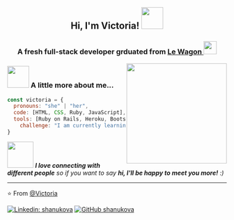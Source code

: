 <h2 align='center'> Hi, I'm Victoria! <img src="https://media.giphy.com/media/mGcNjsfWAjY5AEZNw6/giphy.gif" width="50"></h2>
<h3 align='center'>A fresh full-stack developer grduated from <a href="https://www.lewagon.com/">Le Wagon </a><img src="https://media.giphy.com/media/fYSnHlufseco8Fh93Z/giphy.gif" width="30"></h3>
<img align='right' src="https://media.giphy.com/media/ieyl9zmCjO4b4t6qoY/giphy.gif" width="230">

### <img src="https://media.giphy.com/media/VgCDAzcKvsR6OM0uWg/giphy.gif" width="50"> A little more about me...  

```javascript
const victoria = {
  pronouns: "she" | "her",
  code: [HTML, CSS, Ruby, JavaScript],
  tools: [Ruby on Rails, Heroku, Bootsrap, Figma, PostgreSQL, Sass],
	challenge: "I am currently learning React.js"
}
```

<img src="https://media.giphy.com/media/LnQjpWaON8nhr21vNW/giphy.gif" width="60"> <em><b>I love connecting with different people</b> so if you want to say <b>hi, I'll be happy to meet you more!</b> :)</em>

---

⭐️ From [@Victoria](https://github.com/shanukova)

[![Linkedin: shanukova](https://img.shields.io/badge/-shanukova-blue?style=flat-square&logo=Linkedin&logoColor=white&link=https://www.linkedin.com/in/shanukova/)](https://www.linkedin.com/in/shanukova/)
[![GitHub shanukova](https://img.shields.io/github/followers/shanukova?label=follow&style=social)](https://github.com/shanukova)
